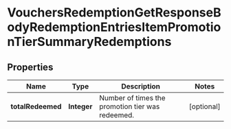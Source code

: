 

# VouchersRedemptionGetResponseBodyRedemptionEntriesItemPromotionTierSummaryRedemptions


## Properties

| Name | Type | Description | Notes |
|------------ | ------------- | ------------- | -------------|
|**totalRedeemed** | **Integer** | Number of times the promotion tier was redeemed. |  [optional] |



